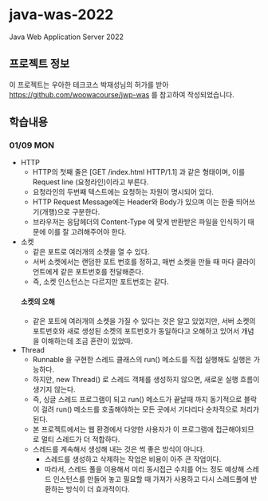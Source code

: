 # java-was-2022
Java Web Application Server 2022


## 프로젝트 정보 

이 프로젝트는 우아한 테크코스 박재성님의 허가를 받아 https://github.com/woowacourse/jwp-was 
를 참고하여 작성되었습니다.

## 학습내용
### 01/09 MON
- HTTP 
  - HTTP의 첫째 줄은 [GET /index.html HTTP/1.1] 과 같은 형태이며, 이를 Request line (요청라인)이라고 부른다.
  - 요청라인의 두번째 텍스트에는 요청하는 자원이 명시되어 있다.
  - HTTP Request Message에는 Header와 Body가 있으며 이는 한줄 띄어쓰기(개행)으로 구분한다.
  - 브라우저는 응답헤더의 Content-Type 에 맞게 반환받은 파일을 인식하기 때문에 이를 잘 고려해주어야 한다.
- 소켓
  - 같은 포트로 여러개의 소켓을 열 수 있다.
  - 서버 소켓에서는 랜덤한 포트 번호를 정하고, 매번 소켓을 만들 때 마다 클라이언트에게 같은 포트번호를 전달해준다.
  - 즉, 소켓 인스턴스는 다르지만 포트번호는 같다.
  #### 소켓의 오해
    - 같은 포트에 여러개의 소켓을 가질 수 있다는 것은 알고 있었지만, 서버 소켓의 포트번호와 새로 생성된 소켓의 포트번호가 동일하다고 오해하고 있어서 개념을 이해하는데 조금 혼란이 있었따.
- Thread
  - Runnable 을 구현한 스레드 클래스의 run() 메소드를 직접 실행해도 실행은 가능하다.
  - 하지만, new Thread() 로 스레드 객체를 생성하지 않으면, 새로운 실행 흐름이 생기지 않는다.
  - 즉, 싱글 스레드 프로그램이 되고 run() 메소드가 끝날때 까지 동기적으로 블락이 걸려 run() 메소드를 호출해야하는 모든 곳에서 기다리다 순차적으로 처리가 된다.
  - 본 프로젝트에서는 웹 환경에서 다양한 사용자가 이 프로그램에 접근해야되므로 멀티 스레드가 더 적합하다.
  - 스레드를 계속해서 생성해 내는 것은 썩 좋은 방식이 아니다.
    - 스레드를 생성하고 삭제하는 작업은 비용이 아주 큰 작업이다.
    - 따라서, 스레드 풀을 이용해서 미리 동시접근 수치를 어느 정도 예상해 스레드 인스턴스를 만들어 놓고 필요할 때 가져가 사용하고 다시 스레드풀에 반환하는 방식이 더 효과적이다.
    
